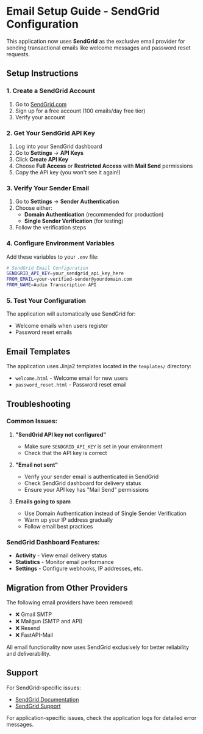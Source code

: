 # Email Setup Guide - SendGrid Configuration

This application now uses **SendGrid** as the exclusive email provider for sending transactional emails like welcome messages and password reset requests.

## Setup Instructions

### 1. Create a SendGrid Account
1. Go to [SendGrid.com](https://sendgrid.com)
2. Sign up for a free account (100 emails/day free tier)
3. Verify your account

### 2. Get Your SendGrid API Key
1. Log into your SendGrid dashboard
2. Go to **Settings** → **API Keys**
3. Click **Create API Key**
4. Choose **Full Access** or **Restricted Access** with **Mail Send** permissions
5. Copy the API key (you won't see it again!)

### 3. Verify Your Sender Email
1. Go to **Settings** → **Sender Authentication**
2. Choose either:
   - **Domain Authentication** (recommended for production)
   - **Single Sender Verification** (for testing)
3. Follow the verification steps

### 4. Configure Environment Variables
Add these variables to your `.env` file:

```bash
# SendGrid Email Configuration
SENDGRID_API_KEY=your_sendgrid_api_key_here
FROM_EMAIL=your-verified-sender@yourdomain.com
FROM_NAME=Audio Transcription API
```

### 5. Test Your Configuration
The application will automatically use SendGrid for:
- Welcome emails when users register
- Password reset emails

## Email Templates

The application uses Jinja2 templates located in the `templates/` directory:
- `welcome.html` - Welcome email for new users
- `password_reset.html` - Password reset email

## Troubleshooting

### Common Issues:

1. **"SendGrid API key not configured"**
   - Make sure `SENDGRID_API_KEY` is set in your environment
   - Check that the API key is correct

2. **"Email not sent"**
   - Verify your sender email is authenticated in SendGrid
   - Check SendGrid dashboard for delivery status
   - Ensure your API key has "Mail Send" permissions

3. **Emails going to spam**
   - Use Domain Authentication instead of Single Sender Verification
   - Warm up your IP address gradually
   - Follow email best practices

### SendGrid Dashboard Features:
- **Activity** - View email delivery status
- **Statistics** - Monitor email performance
- **Settings** - Configure webhooks, IP addresses, etc.

## Migration from Other Providers

The following email providers have been removed:
- ❌ Gmail SMTP
- ❌ Mailgun (SMTP and API)
- ❌ Resend
- ❌ FastAPI-Mail

All email functionality now uses SendGrid exclusively for better reliability and deliverability.

## Support

For SendGrid-specific issues:
- [SendGrid Documentation](https://docs.sendgrid.com/)
- [SendGrid Support](https://support.sendgrid.com/)

For application-specific issues, check the application logs for detailed error messages. 